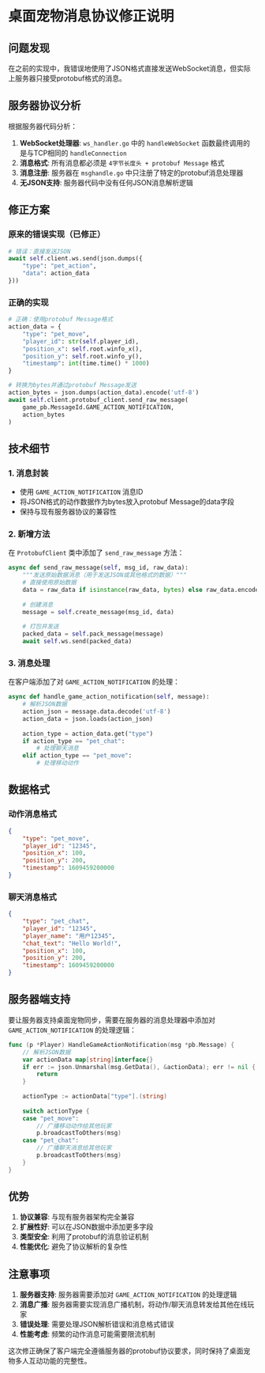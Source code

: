 # 桌面宠物消息协议修正说明

## 问题发现

在之前的实现中，我错误地使用了JSON格式直接发送WebSocket消息，但实际上服务器只接受protobuf格式的消息。

## 服务器协议分析

根据服务器代码分析：

1. **WebSocket处理器**: `ws_handler.go` 中的 `handleWebSocket` 函数最终调用的是与TCP相同的 `handleConnection` 
2. **消息格式**: 所有消息都必须是 `4字节长度头 + protobuf Message` 格式
3. **消息注册**: 服务器在 `msghandle.go` 中只注册了特定的protobuf消息处理器
4. **无JSON支持**: 服务器代码中没有任何JSON消息解析逻辑

## 修正方案

### 原来的错误实现（已修正）
```python
# 错误：直接发送JSON
await self.client.ws.send(json.dumps({
    "type": "pet_action", 
    "data": action_data
}))
```

### 正确的实现
```python
# 正确：使用protobuf Message格式
action_data = {
    "type": "pet_move",
    "player_id": str(self.player_id),
    "position_x": self.root.winfo_x(),
    "position_y": self.root.winfo_y(),
    "timestamp": int(time.time() * 1000)
}

# 转换为bytes并通过protobuf Message发送
action_bytes = json.dumps(action_data).encode('utf-8')
await self.client.protobuf_client.send_raw_message(
    game_pb.MessageId.GAME_ACTION_NOTIFICATION, 
    action_bytes
)
```

## 技术细节

### 1. 消息封装
- 使用 `GAME_ACTION_NOTIFICATION` 消息ID
- 将JSON格式的动作数据作为bytes放入protobuf Message的data字段
- 保持与现有服务器协议的兼容性

### 2. 新增方法
在 `ProtobufClient` 类中添加了 `send_raw_message` 方法：
```python
async def send_raw_message(self, msg_id, raw_data):
    """发送原始数据消息（用于发送JSON或其他格式的数据）"""
    # 直接使用原始数据
    data = raw_data if isinstance(raw_data, bytes) else raw_data.encode('utf-8')
    
    # 创建消息
    message = self.create_message(msg_id, data)
    
    # 打包并发送
    packed_data = self.pack_message(message)
    await self.ws.send(packed_data)
```

### 3. 消息处理
在客户端添加了对 `GAME_ACTION_NOTIFICATION` 的处理：
```python
async def handle_game_action_notification(self, message):
    # 解析JSON数据
    action_json = message.data.decode('utf-8')
    action_data = json.loads(action_json)
    
    action_type = action_data.get("type")
    if action_type == "pet_chat":
        # 处理聊天消息
    elif action_type == "pet_move":
        # 处理移动动作
```

## 数据格式

### 动作消息格式
```json
{
    "type": "pet_move",
    "player_id": "12345",
    "position_x": 100,
    "position_y": 200,
    "timestamp": 1609459200000
}
```

### 聊天消息格式
```json
{
    "type": "pet_chat",
    "player_id": "12345",
    "player_name": "用户12345",
    "chat_text": "Hello World!",
    "position_x": 100,
    "position_y": 200,
    "timestamp": 1609459200000
}
```

## 服务器端支持

要让服务器支持桌面宠物同步，需要在服务器的消息处理器中添加对 `GAME_ACTION_NOTIFICATION` 的处理逻辑：

```go
func (p *Player) HandleGameActionNotification(msg *pb.Message) {
    // 解析JSON数据
    var actionData map[string]interface{}
    if err := json.Unmarshal(msg.GetData(), &actionData); err != nil {
        return
    }
    
    actionType := actionData["type"].(string)
    
    switch actionType {
    case "pet_move":
        // 广播移动动作给其他玩家
        p.broadcastToOthers(msg)
    case "pet_chat":
        // 广播聊天消息给其他玩家
        p.broadcastToOthers(msg)
    }
}
```

## 优势

1. **协议兼容**: 与现有服务器架构完全兼容
2. **扩展性好**: 可以在JSON数据中添加更多字段
3. **类型安全**: 利用了protobuf的消息验证机制
4. **性能优化**: 避免了协议解析的复杂性

## 注意事项

1. **服务器支持**: 服务器需要添加对 `GAME_ACTION_NOTIFICATION` 的处理逻辑
2. **消息广播**: 服务器需要实现消息广播机制，将动作/聊天消息转发给其他在线玩家
3. **错误处理**: 需要处理JSON解析错误和消息格式错误
4. **性能考虑**: 频繁的动作消息可能需要限流机制

这次修正确保了客户端完全遵循服务器的protobuf协议要求，同时保持了桌面宠物多人互动功能的完整性。